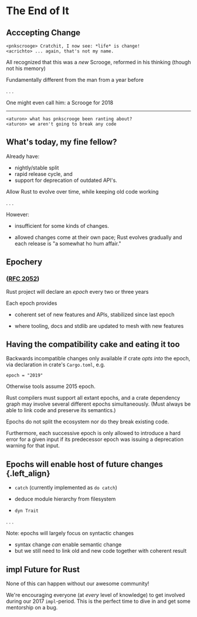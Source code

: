 # The End of It <!-- (15 min) -->

## Acccepting Change

```irc
<pnkscrooge> Cratchit, I now see: *life* is change!
<acrichto> ... again, that's not my name.
```

All recognized that this was a *new* Scrooge, reformed in his
thinking (though not his memory)

Fundamentally different from the man from a year before

 . . .

One might even call him: a Scrooge for 2018

----


```irc
<aturon> what has pnkscrooge been ranting about?
<aturon> we aren't going to break any code
```

## What's today, my fine fellow?

Already have:

 * nightly/stable split
 * rapid release cycle, and
 * support for deprecation of outdated API's.

Allow Rust to evolve over time, while keeping old code working

. . .

However:

 * insufficient for some kinds of changes.

 * allowed changes come at their own pace; Rust evolves gradually and
   each release is "a somewhat ho hum affair." 

## Epochery

### ([RFC 2052][])

[RFC 2052]: https://github.com/rust-lang/rfcs/blob/master/text/2052-epochs.md

Rust project will declare an *epoch* every two or three years

Each epoch provides

 * coherent set of new features and APIs, stabilized since last epoch

 * where tooling, docs and stdlib are updated to mesh with new features

## Having the compatibility cake and eating it too

Backwards incompatible changes only available if crate *opts into* the
epoch, via declaration in crate's `Cargo.toml`, e.g.

``` {.rust}
epoch = "2019"
```

Otherwise tools assume 2015 epoch.

Rust compilers must support all extant epochs, and a crate dependency
graph may involve several different epochs simultaneously. (Must
always be able to link code and preserve its semantics.)

Epochs do not split the ecosystem nor do they break existing code.

Furthermore, each successive epoch is only allowed to introduce a hard
error for a given input if its predecessor epoch was issuing a
deprecation warning for that input.

## Epochs will enable host of future changes {.left_align}

* `catch` (currently implemented as `do catch`)

* deduce module hierarchy from filesystem

* `dyn Trait`

. . .

Note: epochs will largely focus on syntactic changes

 * syntax change *can* enable semantic change
 * but we still need to link old and new code together with coherent result

## impl Future for Rust

None of this can happen without our awesome community!

We're encouraging everyone (at *every* level of knowledge) to get
involved during our 2017 `impl`-period. This is the perfect time to
dive in and get some mentorship on a bug.
